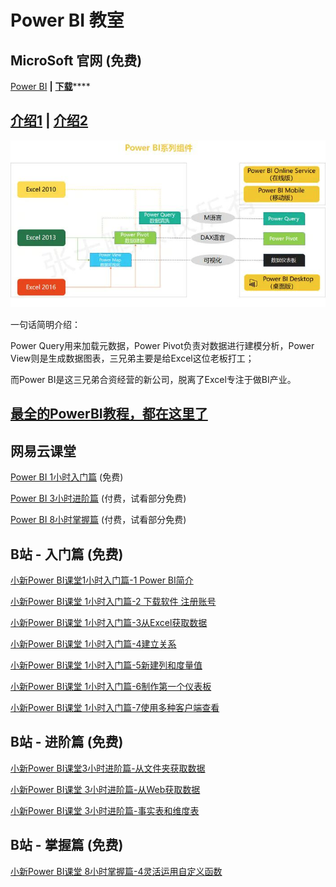 # Power BI 教室

## MicroSoft 官网 (免费)

[Power BI](https://powerbi.microsoft.com/zh-cn/) **|** [**下载**](https://powerbi.microsoft.com/zh-cn/downloads/)\*\*\*\*

## [**介绍1**](https://blog.csdn.net/liusongping123/article/details/83514080) **|** [**介绍2**](https://www.jianshu.com/p/b3d6fdf480e6)

![](<../.gitbook/assets/image (18).png>)

一句话简明介绍：

Power Query用来加载元数据，Power Pivot负责对数据进行建模分析，Power View则是生成数据图表，三兄弟主要是给Excel这位老板打工；

而Power BI是这三兄弟合资经营的新公司，脱离了Excel专注于做BI产业。

## [最全的PowerBI教程，都在这里了](https://zhuanlan.zhihu.com/p/64999937)

## 网易云课堂

[Power BI 1小时入门篇](https://study.163.com/course/courseMain.htm?courseId=1004952006) (免费)

[Power BI 3小时进阶篇](https://study.163.com/course/introduction/1004994014.htm?share=1\&shareId=1017357217) (付费，试看部分免费)

[Power BI 8小时掌握篇](https://study.163.com/course/introduction/1005644004.htm?share=1\&shareId=1017357217) (付费，试看部分免费)

## B站 - 入门篇 (免费)

[小新Power BI课堂1小时入门篇-1 Power BI简介](https://www.bilibili.com/video/BV1Tb411n7gQ)

[小新Power BI课堂 1小时入门篇-2 下载软件 注册账号](https://www.bilibili.com/video/BV14b411E7TK)

[小新Power BI课堂 1小时入门篇-3从Excel获取数据](https://www.bilibili.com/video/BV14b411E7NX)

[小新Power BI课堂 1小时入门篇-4建立关系](https://www.bilibili.com/video/BV14b411E7PU)

[小新Power BI课堂 1小时入门篇-5新建列和度量值](https://www.bilibili.com/video/BV14b411E73L)

[小新Power BI课堂 1小时入门篇-6制作第一个仪表板](https://www.bilibili.com/video/BV14b411E73K)

[小新Power BI课堂 1小时入门篇-7使用多种客户端查看](https://www.bilibili.com/video/BV14b411E7TX)

## B站 - 进阶篇 (免费)

[小新Power BI课堂3小时进阶篇-从文件夹获取数据](https://www.bilibili.com/video/BV14b411E7qQ)

[小新Power BI课堂 3小时进阶篇-从Web获取数据](https://www.bilibili.com/video/BV14b411E7ji)

[小新Power BI课堂 3小时进阶篇-事实表和维度表](https://www.bilibili.com/video/BV14b411E7jV)

## B站 - 掌握篇 (免费)

[小新Power BI课堂 8小时掌握篇-4灵活运用自定义函数](https://www.bilibili.com/video/BV14b411E7aJ)
